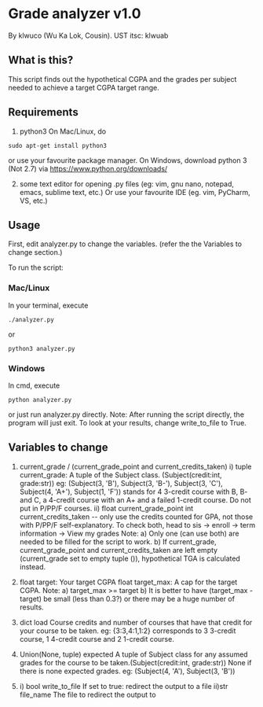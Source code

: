 # Grade analyzer v1.0
By klwuco (Wu Ka Lok, Cousin).
UST itsc: klwuab

## What is this?
This script finds out the hypothetical CGPA and the grades per subject needed to achieve a target CGPA target range.


## Requirements
1. python3
On Mac/Linux, do
<pre><code>sudo apt-get install python3</code></pre>
or use your favourite package manager.
On Windows, download python 3 (Not 2.7) via
<a href="https://www.python.org/downloads/">https://www.python.org/downloads/</a>

2. some text editor for opening .py files (eg: vim, gnu nano, notepad, emacs, sublime text, etc.)
Or use your favourite IDE (eg. vim, PyCharm, VS, etc.)


## Usage
First, edit analyzer.py to change the variables. (refer the the Variables to change section.)

To run the script:
### Mac/Linux
In your terminal, execute
<pre><code>./analyzer.py</code></pre>
or
<pre><code>python3 analyzer.py</code></pre>

### Windows
In cmd, execute
<pre><code>python analyzer.py</code></pre>
or just run analyzer.py directly.
Note: After running the script directly, the program will just exit. To look at your results, change write_to_file to True.


## Variables to change
1) current_grade / (current_grade_point and current_credits_taken)
    i)  tuple current_grade: A tuple of the Subject class. (Subject(credit:int, grade:str))
        eg: (Subject(3, 'B'), Subject(3, 'B-'), Subject(3, 'C'), Subject(4, 'A+'), Subject(1, 'F'))
            stands for 4 3-credit course with B, B- and C, a 4-credit course with an A+ and
            a failed 1-credit course. Do not put in P/PP/F courses.
    ii) float current_grade_point
        int   current_credits_taken -- only use the credits counted for GPA, not those with P/PP/F
        self-explanatory. To check both, head to sis -> enroll -> term information -> View my grades
    Note:
        a) Only one (can use both) are needed to be filled for the script to work.
        b) If current_grade, current_grade_point and current_credits_taken are left empty (current_grade set to empty tuple ()),
           hypothetical TGA is calculated instead.

2) float target: Your target CGPA
   float target_max: A cap for the target CGPA.
   Note:
        a) target_max >= target
        b) It is better to have (target_max - target) be small (less than 0.3?)
           or there may be a huge number of results.

3) dict load
   Course credits and number of courses that have that credit for your course to be taken.
   eg: {3:3,4:1,1:2} corresponds to 3 3-credit course, 1 4-credit course and 2 1-credit course.

4) Union(None, tuple) expected
   A tuple of Subject class for any assumed grades for the course to be taken.(Subject(credit:int, grade:str))
   None if there is none expected grades.
   eg: (Subject(4, 'A'), Subject(3, 'B'))

5)
    i) bool write_to_file
       If set to true: redirect the output to a file
    ii)str file_name
       The file to redirect the output to
